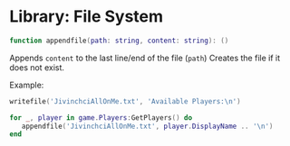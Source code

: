 # Library: File System

```lua
function appendfile(path: string, content: string): ()
```
Appends `content` to the last line/end of the file (`path`)
Creates the file if it does not exist.

Example:
```lua
writefile('JivinchciAllOnMe.txt', 'Available Players:\n')

for _, player in game.Players:GetPlayers() do
   appendfile('JivinchciAllOnMe.txt', player.DisplayName .. '\n')
end
```
